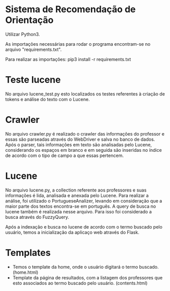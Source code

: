 # Sistema de Recomendação de Orientação

Utilizar Python3.

As importações necessárias para rodar o programa encontram-se no arquivo "requirements.txt".

Para realizar as importações: pip3 install -r requirements.txt

# Teste lucene

No arquivo lucene_test.py esto localizados os testes referentes à criação de tokens e análise do texto com o Lucene.

# Crawler

No arquivo crawler.py é realizado o crawler das informações do professor e essas são parseadas através do WebDriver e salva no banco de dados. 
Após o parser, tais informações em texto são analisadas pelo Lucene, considerando os espaços em branco e em seguida são inseridas no índice de acordo com o tipo de campo a que essas pertencem.

# Lucene

  No arquivo lucene.py, a collection referente aos professores e suas informações é lida, analisada e anexada pelo Lucene. Para realizar a análise, foi utilizado o PortugueseAnalizer, levando em consideração que a maior parte dos textos encontra-se em português. A query de busca no lucene também é realizada nesse arquivo. Para isso foi considerado a busca através do FuzzyQuery.
  
  Após a indexação e busca no lucene de acordo com o termo buscado pelo usuário, temos a inicialização da aplicaço web através do Flask. 
  
 # Templates
 
 - Temos o template da home, onde o usuário digitará o termo buscado. (home.html)
 - Template da página de resultados, com a listagem dos professores que esto associados ao termo buscado pelo usuário. (contents.html)
